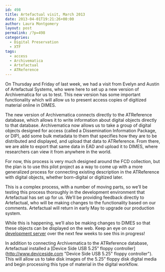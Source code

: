 ```yaml
---
id: 498
title: Artefactual visit, March 2013
date: 2013-04-01T19:21:26+00:00
author: Laura Montgomery
layout: post
permalink: /?p=498
categories:
  - Digital Preservation
  - XTF
tags:
  - access
  - Archivematica
  - Artefactual
  - ATReference
---
```

On Thursday and Friday of last week, we had a visit from Evelyn and Austin of Artefactual Systems, who were here to set up a new version of Archivematica for us to test. This new version has some important functionality which will allow us to present access copies of digitized material online in DIMES.

<!--more-->

The new version of Archivematica connects directly to the ATReference database, which allows it to write information about digital objects directly to that database. Archivematica now allows us to take a group of digital objects designed for access (called a Dissemination Information Package, or DIP), add some bulk metadata to them that specifies how they are to be distributed and displayed, and upload that data to ATReference. From there, we are able to export that same data in EAD and upload it to DIMES, where researchers can view it from anywhere in the world.

For now, this process is very much designed around the FCD collection, but the plan is to use this pilot project as a way to come up with a more generalized process for connecting existing description in the ATReference with digital objects, whether born-digital or digitized later.

This is a complex process, with a number of moving parts, so we’ll be testing this process thoroughly in the development environment that Artefactual has set up for us. We’ll be providing feedback directly to Artefactual, who will be making changes to the functionality based on our comments. Artefactual will return in early May to upgrade our production system.

While this is happening, we’ll also be making changes to DIMES so that these objects can be displayed on the web. Keep an eye on our [development server](http://192.168.50.29/xtf/search) over the next few weeks to see this in progress!

In addition to connecting Archivematica to the ATReference database, Artefactual installed a [Device Side USB 5.25” floppy controller](http://www.deviceside.com "Device Side USB 5.25" floppy controller"). This will allow us to take disk images of the 5.25” floppy disk digital media and begin processing this type of material in the digital workflow.
